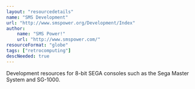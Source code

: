 ```yaml
---
layout: "resourcedetails"
name: "SMS Development"
url: "http://www.smspower.org/Development/Index"
author:
    name: "SMS Power!"
    url: "http://www.smspower.com/"
resourceFormat: "globe"
tags: ["retrocomputing"]
descNeeded: true
---
```


Development resources for 8-bit SEGA consoles such as the Sega Master System and SG-1000.